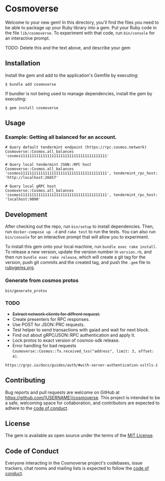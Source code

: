 # Cosmoverse

Welcome to your new gem! In this directory, you'll find the files you need to be able to package up your Ruby library into a gem. Put your Ruby code in the file `lib/cosmoverse`. To experiment with that code, run `bin/console` for an interactive prompt.

TODO: Delete this and the text above, and describe your gem

## Installation

Install the gem and add to the application's Gemfile by executing:

    $ bundle add cosmoverse

If bundler is not being used to manage dependencies, install the gem by executing:

    $ gem install cosmoverse

## Usage

### Example: Getting all balanced for an account.

```
# Query default tendermint endpoint (https://rpc.cosmos.network)
Cosmoverse::Cosmos.all_balances 'cosmos111111111111111111111111111111111111111'

# Query local tendermint JSON::RPC host
Cosmoverse::Cosmos.all_balances 'cosmos111111111111111111111111111111111111111', tendermint_rpc_host: 'http://localhost:26657'

# Query local gRPC host
Cosmoverse::Cosmos.all_balances 'cosmos111111111111111111111111111111111111111', tendermint_rpc_host: 'localhost:9090'
```

## Development

After checking out the repo, run `bin/setup` to install dependencies. Then, run `docker-compose up -d` and `rake test` to run the tests. You can also run `bin/console` for an interactive prompt that will allow you to experiment.

To install this gem onto your local machine, run `bundle exec rake install`. To release a new version, update the version number in `version.rb`, and then run `bundle exec rake release`, which will create a git tag for the version, push git commits and the created tag, and push the `.gem` file to [rubygems.org](https://rubygems.org).

### Generate from cosmos protos

```
bin/generate_protos
```

### TODO

- ~~Extract network clients for diffrent request.~~
- Create presenters for RPC responses.
- Use POST for JSON::PRC requests.
- Test helper to send transactions with gaiad and wait for next block.
- Find out about gRPC/JSON::RPC authentication and apply it.
- Lock protos to exact version of cosmos-sdk release.
- Error handling for bad requests `Cosmoverse::Cosmos::Tx.received_txs("address", limit: 3, offset: 4)`.
```
https://grpc.io/docs/guides/auth/#with-server-authentication-ssltls-1
```

## Contributing

Bug reports and pull requests are welcome on GitHub at https://github.com/[USERNAME]/cosmoverse. This project is intended to be a safe, welcoming space for collaboration, and contributors are expected to adhere to the [code of conduct](https://github.com/[USERNAME]/cosmoverse/blob/master/CODE_OF_CONDUCT.md).

## License

The gem is available as open source under the terms of the [MIT License](https://opensource.org/licenses/MIT).

## Code of Conduct

Everyone interacting in the Cosmoverse project's codebases, issue trackers, chat rooms and mailing lists is expected to follow the [code of conduct](https://github.com/[USERNAME]/cosmoverse/blob/master/CODE_OF_CONDUCT.md).
